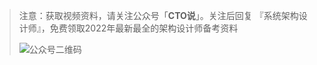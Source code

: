 > 注意：获取视频资料，请关注公众号「**CTO说**」。关注后回复  『系统架构设计师』，免费领取2022年最新最全的架构设计师备考资料
>
> ![公众号二维码](/img/qrcode.jpg)